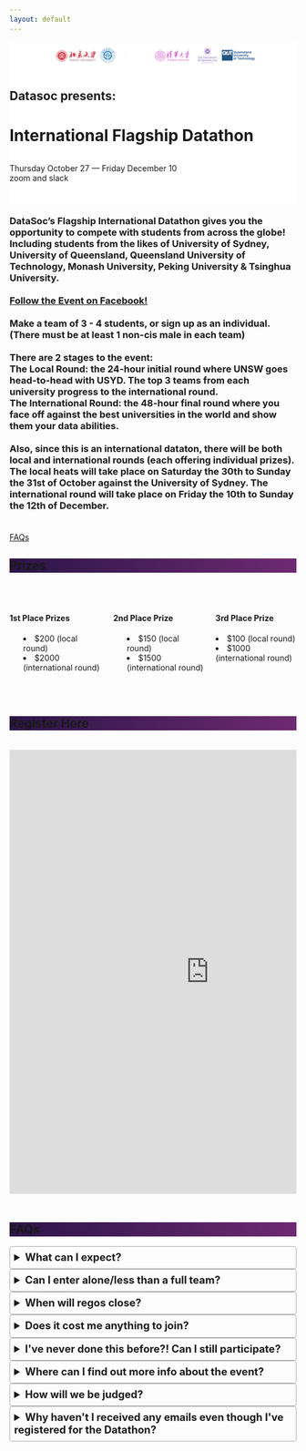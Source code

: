```yaml
---
layout: default
---
```


<style>
details {
    border: 1px solid #aaa;
    border-radius: 4px;
    padding: .5em .5em 0;
}

summary {
    font-size: 130%;
    font-weight: bold;
    margin: -.5em -.5em 0;
    padding: .5em;
}

details[open] {
    padding: .5em;
}

details[open] summary {
    border-bottom: 1px solid #aaa;
    margin-bottom: .5em;
}

ul {
    list-style-position: inside;
}

.title-container {
    padding-top: 8%;
}

.hero.is-bold.is-medium {
    background-image: url('/assets/images/datathon/flagshipDatathon.png');  
    background-repeat: no-repeat;
    background-position: center;
    background-attachment: fixed;
    background-size: cover
}
</style>

<div class="pageloader"></div>
<div class="infraloader is-active"></div>        
<!-- Hero and Navbar -->
<div class="hero is-bold is-medium">
    <div class="hero-body">
        <div class="container" style="height:1em">
            <div class="has-text-centered">
                <img src="/assets/images/datathon/flagshipDatathonSchools.png"
                    style="max-width:100%">
            </div>
        </div>
        <div class="title-container">
            <div class="column has-text-centered is-hero-title">
                <h2 class="subtitle is-4 has-text-white">Datasoc presents:</h2>
                <h1 class="title is-1 is-bigger has-text-white">International Flagship Datathon</h1>
            </div>
            <p class="subtitle has-text-white has-text-centered">
                Thursday October 27 &mdash; Friday December 10
                <br>
                zoom and slack
            </p>
        </div>
    </div>
</div>


<div class="hero-body background-shade">
    <div class="container">
        <div class="columns is-centered">
            <div class="column is-three-quarters has-text-centered">
                <h3 class="subtitle is-4">
                    <br>
                    DataSoc’s Flagship International Datathon gives you the opportunity to compete with students from across the globe! Including students from the likes of University of Sydney, University of Queensland, Queensland University of Technology, Monash University, Peking University & Tsinghua University.
                    <br><br>
                    <a class="button is-rounded is-medium is-outlined is-info is-bold" target="_blank" href="https://www.facebook.com/events/915899442611973/?ref=newsfeed">Follow the Event on Facebook!</a>
                    <br><br>
                    Make a team of 3 - 4 students, or sign up as an individual. (There must be at least 1 non-cis male in each team)
                    <br><br>
                    There are 2 stages to the event: <br>
                    The Local Round: the 24-hour initial round where UNSW goes head-to-head with USYD. The top 3 teams from each university progress to the international round.<br>
                    The International Round: the 48-hour final round where you face off against the best universities in the world and show them your data abilities. 
                    <br><br>
                    Also, since this is an international dataton, there will be both local and international rounds (each offering individual prizes). The local heats will take place on Saturday the 30th to Sunday the 31st of October against the University of Sydney. The international round will take place on Friday the 10th to Sunday the 12th of December.
                    <br><br>
                </h3>
                <div class="columns">
                <div class="column">
                <a class="button is-rounded is-large is-info is-outlined is-bold" href="#faq">FAQs</a>
                </div>
                </div>
            </div> 
        </div>
    </div>
</div>

<section class="hero is-primary">
  <div class="hero-body" style="background: linear-gradient(90deg, rgba(43,21,71,1) 0%, rgba(110,42,113,1) 100%);">
    <div class="container">
        <div class="level-item">
            <h1 class="title">
                Prizes 
            </h1>
        </div>
    </div>
  </div>
</section>

<div class="hero-body background-shade">
    <div class="container">
        <br><br>
        <div class="columns features">
            <div class="column is-4">
                <div class="card is-shady ">
                    <div class="card-content">
                        <div class="content">
                            <h4 class="has-text-centered">1st Place Prizes </h4>
                            <ul>
                                <li>$200 (local round)</li>
                                <li>$2000 (international round)</li>
                            </ul>
                        </div>
                    </div>
                </div>
            </div>
            <div class="column is-4">
                <div class="card is-shady">
                    <div class="card-content">
                        <div class="content">
                            <h4 class="has-text-centered">2nd Place Prize</h4>
                            <ul>
                                <li>$150 (local round)</li>
                                <li>$1500 (international round)</li>
                            </ul>
                        </div>
                    </div>
                </div>
            </div>
            <div class="column is-4">
                <div class="card is-shady">
                    <div class="card-content">
                        <div class="content">
                            <h4 class="has-text-centered"> 3rd Place Prize </h4>
                            <li>$100 (local round)</li>
                            <li>$1000 (international round)</li>
                        </div>
                    </div>
                </div>
            </div>
        </div>
        <br><br>
    </div>
</div>

<section class="hero is-primary"  id="register">
  <div class="hero-body" style="background: linear-gradient(90deg, rgba(43,21,71,1) 0%, rgba(110,42,113,1) 100%);">
    <div class="container">
        <div class="level-item">
            <a id="register">
                <h1 class="title">
                    Register Here
                </h1>
            </a>
        </div>
    </div>
  </div>
</section>

<div class="hero-body background-shade">
    <div class="container">
        <br>
        <div class="columns is-centered">
            <div class="column is-three-quarters has-text-centered">
                    <iframe src="https://docs.google.com/forms/d/e/1FAIpQLSem8bIQt0bHmqbVg5viRrgWIR8dt4mAXR8OiqFlKzyfkFAZkA/viewform?embedded=true" width="700" height="780" frameborder="0" marginheight="0" marginwidth="0">Loading…</iframe>
            </div>
        </div>
        <br>
    </div>
</div> 

<section class="hero is-primary" id="faq">
  <div class="hero-body" style="background: linear-gradient(90deg, rgba(43,21,71,1) 0%, rgba(110,42,113,1) 100%);">
    <div class="container">
        <div class="level-item">
            <h1 class="title">
                FAQs
            </h1>
        </div>
    </div>
  </div>
</section>

<div class="hero-body background-shade">
    <div class="container">
        <div class="columns is-vcentered">
            <div class="column is-three-fifths is-offset-one-fifth">
                    <details>
                    <summary>
                        What can I expect?
                    </summary>     
                        <p>
                        TODO:
                        obviously it's going to be hard but what else?
                        </p>
                    </details>
                    <details>
                    <summary>
                        Can I enter alone/less than a full team?
                    </summary>     
                        <p>
                        Teams are 3 to 4 people or sign up as an individual. Note that there must be at least 1 non-cis male in each team.
                        </p>
                    </details>
                    <details>
                    <summary>
                        When will regos close?
                    </summary>     
                        <p>
                        Registrations close when we reach capacity, or at latest by Wednesday 27th of October.
                        </p>
                    </details>
                    <details>
                    <summary>
                        Does it cost me anything to join?
                    </summary>     
                        <p>
                        Absolutely not - this Datathon is completely free for students! In fact, DataSoc is committed to free opportunities and events for students interested in data analytics!
                        </p>
                    </details>
                    <details>
                    <summary>
                        I've never done this before?! Can I still participate?
                    </summary>     
                        <p>
                        This datathon is open to all interested students, in fact, we offer a "How to tackle a Datathon" workshop on Wednesday 28th of October.
                        </p>
                    </details>
                    <details>
                    <summary>
                       Where can I find out more info about the event?
                    </summary>     
                        <p>
                        For regular updates, make sure to click "Going" on the <a href="https://www.facebook.com/events/915899442611973/" target="_blank">Facebook Event</a> and follow us on our socials!
                        </p>
                    </details>
                    <details>
                    <summary>
                        How will we be judged?
                    </summary>     
                        <p>
                            TODO
                        </p>
                    </details>
                    <details>
                    <summary>
                        Why haven't I received any emails even though I've registered for the Datathon?
                    </summary>     
                        <p>
                        Please check your junk or spam folder for any emails from competitions@unswdata.com. Make sure to whitelist that email as well, so that you receive all following case competition correspondence!
                        </p>
                    </details>
            </div>
        </div>
    </div>
</div>